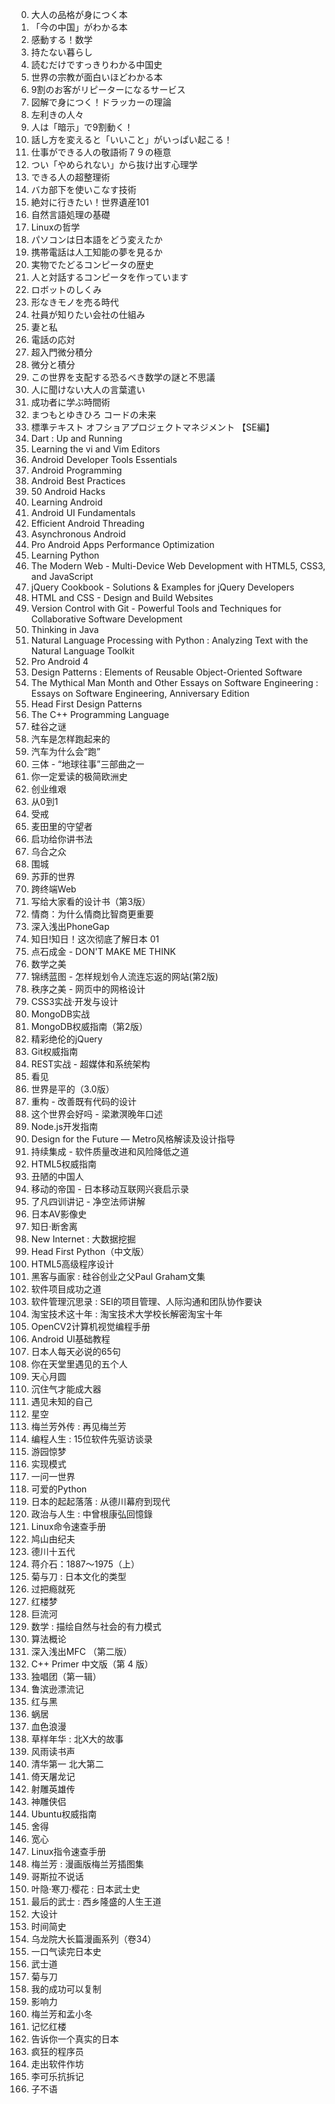 0. 大人の品格が身につく本
0. 「今の中国」がわかる本
0. 感動する！数学
0. 持たない暮らし
0. 読むだけですっきりわかる中国史
0. 世界の宗教が面白いほどわかる本
0. 9割のお客がリピーターになるサービス
0. 図解で身につく！ドラッカーの理論
0. 左利きの人々
0. 人は「暗示」で9割動く！
0. 話し方を変えると「いいこと」がいっぱい起こる！
0. 仕事ができる人の敬語術７９の極意
0. つい「やめられない」から抜け出す心理学
0. できる人の超整理術
0. バカ部下を使いこなす技術
0. 絶対に行きたい！世界遺産101
0. 自然言語処理の基礎
0. Linuxの哲学
0. パソコンは日本語をどう変えたか
0. 携帯電話は人工知能の夢を見るか
0. 実物でたどるコンピータの歴史
0. 人と対話するコンピータを作っています
0. ロボットのしくみ
0. 形なきモノを売る時代
0. 社員が知りたい会社の仕組み
0. 妻と私
0. 電話の応対
0. 超入門微分積分
0. 微分と積分
0. この世界を支配する恐るべき数学の謎と不思議
0. 人に聞けない大人の言葉遣い
0. 成功者に学ぶ時間術
0. まつもとゆきひろ コードの未来
0. 標準テキスト オフショアプロジェクトマネジメント 【SE編】
0. Dart : Up and Running
0. Learning the vi and Vim Editors
0. Android Developer Tools Essentials
0. Android Programming
0. Android Best Practices
0. 50 Android Hacks
0. Learning Android
0. Android UI Fundamentals
0. Efficient Android Threading
0. Asynchronous Android
0. Pro Android Apps Performance Optimization
0. Learning Python
0. The Modern Web - Multi-Device Web Development with HTML5, CSS3, and JavaScript
0. jQuery Cookbook - Solutions & Examples for jQuery Developers
0. HTML and CSS - Design and Build Websites
0. Version Control with Git - Powerful Tools and Techniques for Collaborative Software Development
0. Thinking in Java
0. Natural Language Processing with Python : Analyzing Text with the Natural Language Toolkit
0. Pro Android 4
0. Design Patterns : Elements of Reusable Object-Oriented Software
0. The Mythical Man Month and Other Essays on Software Engineering : Essays on Software Engineering, Anniversary Edition
0. Head First Design Patterns
0. The C++ Programming Language
0. 硅谷之谜
0. 汽车是怎样跑起来的
0. 汽车为什么会“跑”
0. 三体 - “地球往事”三部曲之一
0. 你一定爱读的极简欧洲史
0. 创业维艰
0. 从0到1
0. 受戒
0. 麦田里的守望者
0. 启功给你讲书法
0. 乌合之众
0. 围城
0. 苏菲的世界
0. 跨终端Web
0. 写给大家看的设计书（第3版）
0. 情商：为什么情商比智商更重要
0. 深入浅出PhoneGap
0. 知日!知日！这次彻底了解日本 01 
0. 点石成金 - DON'T MAKE ME THINK
0. 数学之美
0. 锦绣蓝图 - 怎样规划令人流连忘返的网站(第2版)
0. 秩序之美 - 网页中的网格设计
0. CSS3实战·开发与设计
0. MongoDB实战
0. MongoDB权威指南（第2版）
0. 精彩绝伦的jQuery
0. Git权威指南
0. REST实战 - 超媒体和系统架构
0. 看见
0. 世界是平的（3.0版）
0. 重构 - 改善既有代码的设计
0. 这个世界会好吗 - 梁漱溟晚年口述
0. Node.js开发指南
0. Design for the Future — Metro风格解读及设计指导
0. 持续集成 - 软件质量改进和风险降低之道
0. HTML5权威指南
0. 丑陋的中国人
0. 移动的帝国 - 日本移动互联网兴衰启示录
0. 了凡四训讲记 - 净空法师讲解
0. 日本AV影像史
0. 知日·断舍离
0. New Internet : 大数据挖掘
0. Head First Python（中文版）
0. HTML5高级程序设计
0. 黑客与画家 : 硅谷创业之父Paul Graham文集
0. 软件项目成功之道
0. 软件管理沉思录 : SEI的项目管理、人际沟通和团队协作要诀
0. 淘宝技术这十年 : 淘宝技术大学校长解密淘宝十年
0. OpenCV2计算机视觉编程手册
0. Android UI基础教程
0. 日本人每天必说的65句
0. 你在天堂里遇见的五个人 
0. 天心月圆
0. 沉住气才能成大器
0. 遇见未知的自己
0. 星空
0. 梅兰芳外传 : 再见梅兰芳
0. 编程人生 : 15位软件先驱访谈录
0. 游园惊梦
0. 实现模式
0. 一问一世界
0. 可爱的Python
0. 日本的起起落落 : 从德川幕府到现代
0. 政治与人生 : 中曾根康弘回憶錄
0. Linux命令速查手册
0. 鸠山由纪夫
0. 德川十五代
0. 蒋介石：1887～1975（上）
0. 菊与刀 : 日本文化的类型
0. 过把瘾就死
0. 红楼梦
0. 巨流河
0. 数学 : 描绘自然与社会的有力模式
0. 算法概论
0. 深入浅出MFC （第二版）
0. C++ Primer 中文版（第 4 版）
0. 独唱团（第一辑）
0. 鲁滨逊漂流记
0. 红与黑
0. 蜗居
0. 血色浪漫
0. 草样年华 : 北X大的故事
0. 风雨读书声
0. 清华第一 北大第二
0. 倚天屠龙记
0. 射雕英雄传
0. 神雕侠侣
0. Ubuntu权威指南
0. 舍得
0. 宽心
0. Linux指令速查手册
0. 梅兰芳 : 漫画版梅兰芳插图集
0. 哥斯拉不说话
0. 叶隐·寒刀·樱花 : 日本武士史
0. 最后的武士 : 西乡隆盛的人生王道
0. 大设计
0. 时间简史
0. 乌龙院大长篇漫画系列（卷34）
0. 一口气读完日本史
0. 武士道
0. 菊与刀
0. 我的成功可以复制
0. 影响力
0. 梅兰芳和孟小冬
0. 记忆红楼
0. 告诉你一个真实的日本
0. 疯狂的程序员
0. 走出软件作坊
0. 李可乐抗拆记
0. 子不语
